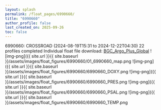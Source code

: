 ```yaml
---
layout: splash
permalink: /float_pages/6990660/
title: "6990660"
author_profile: false
last_created_on: 2025-09-26
toc: false
---
```

 
6990660: CROSSROAD (2024-08-19T15:31 to 2024-12-22T04:30)
22 profiles completed
Individual float file download: [BGC_Argo_Plus_Global](https://ftp.soest.hawaii.edu/bgc_argo_plus/Individual_Floats/outliers_removed/6990660_Sprof_processed.nc)
![img-png]({{ site.url }}{{ site.baseurl }}/assets/images/float_figures/6990660/01_6990660_map.png
![img-png]({{ site.url }}{{ site.baseurl }}/assets/images/float_figures/6990660/6990660_DOXY.png
![img-png]({{ site.url }}{{ site.baseurl }}/assets/images/float_figures/6990660/6990660_PRES.png
![img-png]({{ site.url }}{{ site.baseurl }}/assets/images/float_figures/6990660/6990660_PSAL.png
![img-png]({{ site.url }}{{ site.baseurl }}/assets/images/float_figures/6990660/6990660_TEMP.png
